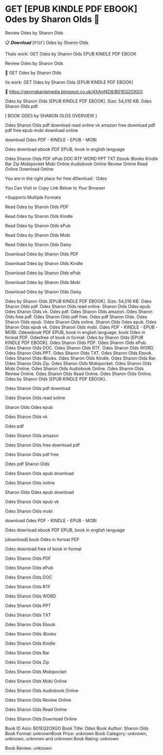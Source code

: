 # GET [EPUB KINDLE PDF EBOOK] Odes by  Sharon Olds 📌
Review Odes by Sharon Olds

📋 𝑫𝒐𝒘𝒏𝒍𝒐𝒂𝒅 [ℙ𝔻𝔽] Odes by Sharon Olds

Thats work: GET Odes by Sharon Olds EPUB KINDLE PDF EBOOK


Review Odes by Sharon Olds

📌 GET Odes by Sharon Olds

Its work: GET Odes by Sharon Olds [EPUB KINDLE PDF EBOOK]



📡 https://gevmakaylamedia.blogspot.co.uk/4XAnf4D8/B01EQ2OXGO



Odes by Sharon Olds [EPUB KINDLE PDF EBOOK]. Size: 54,016 KB. Odes Sharon Olds pdf.

[ BOOK ODES by SHARON OLDS OVERVIEW ]

Odes Sharon Olds pdf download read online vk amazon free download pdf pdf free epub mobi download online

download Odes PDF - KINDLE - EPUB - MOBI

Odes download ebook PDF EPUB, book in english language

Odes Sharon Olds PDF ePub DOC RTF WORD PPT TXT Ebook iBooks Kindle Rar Zip Mobipocket Mobi Online Audiobook Online Review Online Read Online Download Online

You are in the right place for free d0wnload : Odes

You Can Visit or Copy Link Below to Your Browser

*Supports Multiple Formats

Read Odes by Sharon Olds PDF

Read Odes by Sharon Olds Kindle

Read Odes by Sharon Olds ePub

Read Odes by Sharon Olds Mobi

Read Odes by Sharon Olds Daisy

Download Odes by Sharon Olds PDF

Download Odes by Sharon Olds Kindle

Download Odes by Sharon Olds ePub

Download Odes by Sharon Olds Mobi

Download Odes by Sharon Olds Daisy

Odes by Sharon Olds [EPUB KINDLE PDF EBOOK]. Size: 54,016 KB. Odes Sharon Olds pdf. Odes Sharon Olds read online. Sharon Olds Odes epub. Odes Sharon Olds vk. Odes pdf. Odes Sharon Olds amazon. Odes Sharon Olds free pdf. Odes Sharon Olds pdf free. Odes pdf Sharon Olds. Odes Sharon Olds epub. Odes Sharon Olds online. Sharon Olds Odes epub. Odes Sharon Olds epub vk. Odes Sharon Olds mobi. Odes PDF - KINDLE - EPUB - MOBI. Odesebook PDF EPUB, book in english language. book Odes in format PDF. Odesfree of book in format. Odes by Sharon Olds [EPUB KINDLE PDF EBOOK]. Odes Sharon Olds PDF. Odes Sharon Olds ePub. Odes Sharon Olds DOC. Odes Sharon Olds RTF. Odes Sharon Olds WORD. Odes Sharon Olds PPT. Odes Sharon Olds TXT. Odes Sharon Olds Ebook. Odes Sharon Olds iBooks. Odes Sharon Olds Kindle. Odes Sharon Olds Rar. Odes Sharon Olds Zip. Odes Sharon Olds Mobipocket. Odes Sharon Olds Mobi Online. Odes Sharon Olds Audiobook Online. Odes Sharon Olds Review Online. Odes Sharon Olds Read Online. Odes Sharon Olds Online. Odes by Sharon Olds [EPUB KINDLE PDF EBOOK].

Odes Sharon Olds pdf download

Odes Sharon Olds read online

Sharon Olds Odes epub

Odes Sharon Olds vk

Odes pdf

Odes Sharon Olds amazon

Odes Sharon Olds free download pdf

Odes Sharon Olds pdf free

Odes pdf Sharon Olds

Odes Sharon Olds epub download

Odes Sharon Olds online

Sharon Olds Odes epub download

Odes Sharon Olds epub vk

Odes Sharon Olds mobi

download Odes PDF - KINDLE - EPUB - MOBI

Odes download ebook PDF EPUB, book in english language

[download] book Odes in format PDF

Odes download free of book in format

Odes Sharon Olds PDF

Odes Sharon Olds ePub

Odes Sharon Olds DOC

Odes Sharon Olds RTF

Odes Sharon Olds WORD

Odes Sharon Olds PPT

Odes Sharon Olds TXT

Odes Sharon Olds Ebook

Odes Sharon Olds iBooks

Odes Sharon Olds Kindle

Odes Sharon Olds Rar

Odes Sharon Olds Zip

Odes Sharon Olds Mobipocket

Odes Sharon Olds Mobi Online

Odes Sharon Olds Audiobook Online

Odes Sharon Olds Review Online

Odes Sharon Olds Read Online

Odes Sharon Olds Download Online

Book ID Asin: B01EQ2OXGO
Book Title: Odes
Book Author: Sharon Olds
Book Format: unknownBook Price: unknown
Book Category: unknown, unknown, unknown and unknown
Book Rating: unknown

Book Review: unknown
